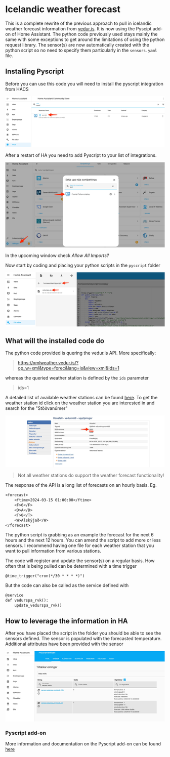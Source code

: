 # Icelandic weather forecast

This is a complete rewrite of the previous approach to pull in icelandic weather forecast information from [vedur.is](https://vedur.is). It is now using the Pyscipt add-on of Home Assistant. The python code previously used stays mainly the same with some exceptions to get around the limitations of using the python request library. The sensor(s) are now automatically created with the python script so no need to specify them particularly in the `sensors.yaml` file.

## Installing Pyscript

Before you can use this code you will need to install the pyscript integration from HACS 

![Installing Pyscript from HACS](images/pyscript_install_1.jpg)

After a restart of HA you need to add Pyscript to your list of integrations.

![Installing Pyscript integration](images/pyscript_install_2.jpg)

In the upcoming window check *Allow All Imports?*

Now start by coding and placing your python scripts in the `pyscript` folder

![alt text](images/pyscript_install_3.jpg)

## What will the installed code do

The python code provided is quering the vedur.is API. More specifically:

> https://xmlweather.vedur.is/?op_w=xml&type=forec&lang=is&view=xml&ids=1

whereas the queried weather station is defined by the `ids` parameter

> ids=1

A detailed list of available weather stations can be found [here](https://www.vedur.is/vedur/stodvar/).
To get the weather station id click on the weather station you are interested in and search for the "Stöðvanúmer"

![Weather station information](images/weather_station_1.jpg)

> Not all weather stations do support the weather forecast functionality!

The response of the API is a long list of forecasts on an hourly basis. Eg.

    <forecast>
        <ftime>2024-03-15 01:00:00</ftime>
        <F>6</F>
        <D>A</D>
        <T>0</T>
        <W>Alskýjað</W>
    </forecast>

The python script is grabbing as an example the forecast for the next 6 hours and the next 12 hours.
You can amend the script to add more or less sensors. I recommend having one file for each weather station that you want to pull information from various stations.

The code will register and update the sensor(s) on a regular basis. How often that is being pulled can be determined with a time trigger

    @time_trigger("cron(*/30 * * * *)")

But the code can also be called as the service defined with

    @service
    def vedurspa_rvk():
        update_vedurspa_rvk()


## How to leverage the information in HA

After you have placed the script in the folder you should be able to see the sensors defined.
The sensor is populated with the forecasted temperature. Additional attributes have been provided with the sensor

![Sensors populated from the python script](images/HA_sensors.jpg)

### Pyscript add-on

More information and documentation on the Pyscript add-on can be found [here](https://hacs-pyscript.readthedocs.io/en/latest/reference.html)
